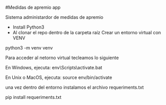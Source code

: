 #Medidas de apremio app

Sistema administardor de medidas de apremio

- Install Python3
- Al clonar el repo dentro de la carpeta raíz Crear un entorno virtual con VENV

python3 -m venv venv

Para acceder al netorno virtual tecleamos lo siguiente

En Windows, ejecuta:
env\Scripts\activate.bat

En Unix o MacOS, ejecuta:
source env/bin/activate

una vez dentro del entorno instalamos el archivo requeriments.txt

pip install requeriments.txt
